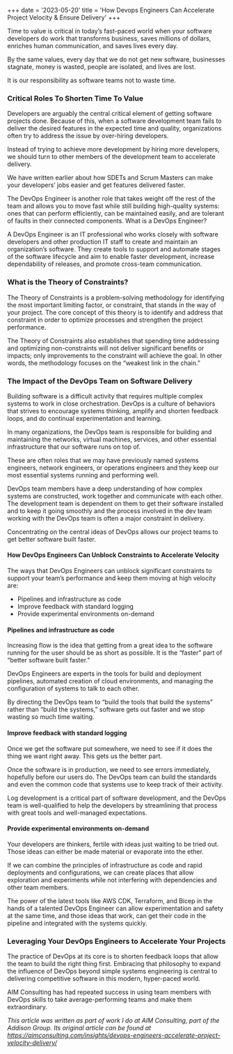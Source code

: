 +++
date = '2023-05-20'
title = 'How Devops Engineers Can Accelerate Project Velocity & Ensure Delivery'
+++

Time to value is critical in today’s fast-paced world when your software developers do work that transforms business, saves millions of dollars, enriches human communication, and saves lives every day.

By the same values, every day that we do not get new software, businesses stagnate, money is wasted, people are isolated, and lives are lost.

It is our responsibility as software teams not to waste time.
### Critical Roles To Shorten Time To Value

Developers are arguably the central critical element of getting software projects done. Because of this, when a software development team fails to deliver the desired features in the expected time and quality, organizations often try to address the issue by over-hiring developers.

Instead of trying to achieve more development by hiring more developers, we should turn to other members of the development team to accelerate delivery.

We have written earlier about how SDETs and Scrum Masters can make your developers’ jobs easier and get features delivered faster.

The DevOps Engineer is another role that takes weight off the rest of the team and allows you to move fast while still building high-quality systems: ones that can perform efficiently, can be maintained easily, and are tolerant of faults in their connected components.
What is a DevOps Engineer?

A DevOps Engineer is an IT professional who works closely with software developers and other production IT staff to create and maintain an organization’s software. They create tools to support and automate stages of the software lifecycle and aim to enable faster development, increase dependability of releases, and promote cross-team communication.
### What is the Theory of Constraints?

The Theory of Constraints is a problem-solving methodology for identifying the most important limiting factor, or constraint, that stands in the way of your project. The core concept of this theory is to identify and address that constraint in order to optimize processes and strengthen the project performance.

The Theory of Constraints also establishes that spending time addressing and optimizing non-constraints will not deliver significant benefits or impacts; only improvements to the constraint will achieve the goal. In other words, the methodology focuses on the “weakest link in the chain.”
### The Impact of the DevOps Team on Software Delivery

Building software is a difficult activity that requires multiple complex systems to work in close orchestration. DevOps is a culture of behaviors that strives to encourage systems thinking, amplify and shorten feedback loops, and do continual experimentation and learning.

In many organizations, the DevOps team is responsible for building and maintaining the networks, virtual machines, services, and other essential infrastructure that our software runs on top of.

These are often roles that we may have previously named systems engineers, network engineers, or operations engineers and they keep our most essential systems running and performing well.

DevOps team members have a deep understanding of how complex systems are constructed, work together and communicate with each other. The development team is dependent on them to get their software installed and to keep it going smoothly and the process involved in the dev team working with the DevOps team is often a major constraint in delivery.

Concentrating on the central ideas of DevOps allows our project teams to get better software built faster.
#### How DevOps Engineers Can Unblock Constraints to Accelerate Velocity

The ways that DevOps Engineers can unblock significant constraints to support your team’s performance and keep them moving at high velocity are:

* Pipelines and infrastructure as code
* Improve feedback with standard logging
* Provide experimental environments on-demand

#### Pipelines and infrastructure as code

Increasing flow is the idea that getting from a great idea to the software running for the user should be as short as possible. It is the “faster” part of “better software built faster.”

DevOps Engineers are experts in the tools for build and deployment pipelines, automated creation of cloud environments, and managing the configuration of systems to talk to each other.

By directing the DevOps team to “build the tools that build the systems” rather than “build the systems,” software gets out faster and we stop wasting so much time waiting.
#### Improve feedback with standard logging

Once we get the software put somewhere, we need to see if it does the thing we want right away. This gets us the better part.

Once the software is in production, we need to see errors immediately, hopefully before our users do. The DevOps team can build the standards and even the common code that systems use to keep track of their activity.

Log development is a critical part of software development, and the DevOps team is well-qualified to help the developers by streamlining that process with great tools and well-managed expectations.
#### Provide experimental environments on-demand

Your developers are thinkers, fertile with ideas just waiting to be tried out. Those ideas can either be made material or evaporate into the ether.

If we can combine the principles of infrastructure as code and rapid deployments and configurations, we can create places that allow exploration and experiments while not interfering with dependencies and other team members.

The power of the latest tools like AWS CDK, Terraform, and Bicep in the hands of a talented DevOps Engineer can allow experimentation and safety at the same time, and those ideas that work, can get their code in the pipeline and integrated with the systems quickly.
### Leveraging Your DevOps Engineers to Accelerate Your Projects

The practice of DevOps at its core is to shorten feedback loops that allow the team to build the right thing first. Embracing that philosophy to expand the influence of DevOps beyond simple systems engineering is central to delivering competitive software in this modern, hyper-paced world.

AIM Consulting has had repeated success in using team members with DevOps skills to take average-performing teams and make them extraordinary.

*This article was written as part of work I do at AIM Consulting, part of the Addison Group. Its original article can be found at https://aimconsulting.com/insights/devops-engineers-accelerate-project-velocity-delivery/*

